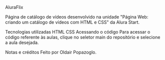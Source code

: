 AluraFlix

Página de catálogo de vídeos desenvolvido na unidade "Página Web: criando um catálogo de vídeos com HTML e CSS" da Alura Start.

Tecnologias utilizadas
HTML
CSS
Acessando o código
Para acessar o código referente às aulas, clique no seletor main do repositório e selecione a aula desejada.

Notas e créditos
Feito por Oldair Popazoglo.
